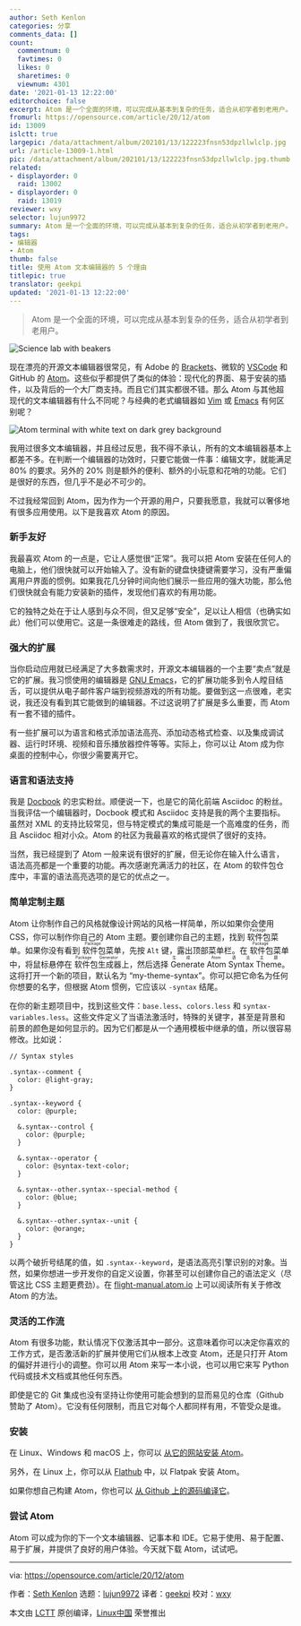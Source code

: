 ```yaml
---
author: Seth Kenlon
categories: 分享
comments_data: []
count:
  commentnum: 0
  favtimes: 0
  likes: 0
  sharetimes: 0
  viewnum: 4301
date: '2021-01-13 12:22:00'
editorchoice: false
excerpt: Atom 是一个全面的环境，可以完成从基本到复杂的任务，适合从初学者到老用户。
fromurl: https://opensource.com/article/20/12/atom
id: 13009
islctt: true
largepic: /data/attachment/album/202101/13/122223fnsn53dpzllwlclp.jpg
url: /article-13009-1.html
pic: /data/attachment/album/202101/13/122223fnsn53dpzllwlclp.jpg.thumb.jpg
related:
- displayorder: 0
  raid: 13002
- displayorder: 0
  raid: 13019
reviewer: wxy
selector: lujun9972
summary: Atom 是一个全面的环境，可以完成从基本到复杂的任务，适合从初学者到老用户。
tags:
- 编辑器
- Atom
thumb: false
title: 使用 Atom 文本编辑器的 5 个理由
titlepic: true
translator: geekpi
updated: '2021-01-13 12:22:00'
---
```



> 
> Atom 是一个全面的环境，可以完成从基本到复杂的任务，适合从初学者到老用户。
> 
> 
> 


![](/data/attachment/album/202101/13/122223fnsn53dpzllwlclp.jpg "Science lab with beakers")


现在漂亮的开源文本编辑器很常见，有 Adobe 的 [Brackets](https://opensource.com/article/20/12/brackets)、微软的 [VSCode](https://opensource.com/article/20/12/%C2%A0https://opensource.com/article/20/6/open-source-alternatives-vs-code) 和 GitHub 的 [Atom](https://opensource.com/article/17/5/atom-text-editor-packages-writers)。这些似乎都提供了类似的体验：现代化的界面、易于安装的插件，以及背后的一个大厂商支持。而且它们其实都很不错。那么 Atom 与其他超现代的文本编辑器有什么不同呢？与经典的老式编辑器如 [Vim](https://opensource.com/article/20/12/vi-text-editor) 或 [Emacs](https://opensource.com/article/20/12/emacs) 有何区别呢？


![Atom terminal with white text on dark grey background](/data/attachment/album/202101/13/122242mbr4qkzv8vtbz7tr.png "Atom terminal with white text on dark grey background")


我用过很多文本编辑器，并且经过反思，我不得不承认，所有的文本编辑器基本上都差不多。在判断一个编辑器的功效时，只要它能做一件事：编辑文字，就能满足 80% 的要求。另外的 20% 则是额外的便利、额外的小玩意和花哨的功能。它们是很好的东西，但几乎不是必不可少的。


不过我经常回到 Atom，因为作为一个开源的用户，只要我愿意，我就可以奢侈地有很多应用使用。以下是我喜欢 Atom 的原因。


### 新手友好


我最喜欢 Atom 的一点是，它让人感觉很“正常”。我可以把 Atom 安装在任何人的电脑上，他们很快就可以开始输入了。没有新的键盘快捷键需要学习，没有严重偏离用户界面的惯例。如果我花几分钟时间向他们展示一些应用的强大功能，那么他们很快就会有能力安装新的插件，发现他们喜欢的有用功能。


它的独特之处在于让人感到与众不同，但又足够“安全”，足以让人相信（也确实如此）他们可以使用它。这是一条很难走的路线，但 Atom 做到了，我很欣赏它。


### 强大的扩展


当你启动应用就已经满足了大多数需求时，开源文本编辑器的一个主要“卖点”就是它的扩展。我习惯使用的编辑器是 [GNU Emacs](https://opensource.com/article/20/2/who-cares-about-emacs)，它的扩展功能多到令人瞠目结舌，可以提供从电子邮件客户端到视频游戏的所有功能。要做到这一点很难，老实说，我还没有看到其它能做到的编辑器。不过这说明了扩展是多么重要，而 Atom 有一套不错的插件。


有一些扩展可以为语言和格式添加语法高亮、添加动态格式检查、以及集成调试器、运行时环境、视频和音乐播放器控件等等。实际上，你可以让 Atom 成为你桌面的控制中心，你很少需要离开它。


### 语言和语法支持


我是 [Docbook](https://opensource.com/article/17/9/docbook) 的忠实粉丝。顺便说一下，也是它的简化前端 Asciidoc 的粉丝。当我评估一个编辑器时，Docbook 模式和 Asciidoc 支持是我的两个主要指标。虽然对 XML 的支持比较常见，但与特定模式的集成可能是一个高难度的任务，而且 Asciidoc 相对小众。Atom 的社区为我最喜欢的格式提供了很好的支持。


当然，我已经提到了 Atom 一般来说有很好的扩展，但无论你在输入什么语言，语法高亮都是一个重要的功能。再次感谢充满活力的社区，在 Atom 的软件包仓库中，丰富的语法高亮选项的是它的优点之一。


### 简单定制主题


Atom 让你制作自己的风格就像设计网站的风格一样简单，所以如果你会使用 CSS，你可以制作你自己的 Atom 主题。要创建你自己的主题，找到<ruby> 软件包 <rt>  Package </rt></ruby>菜单。如果你没有看到<ruby> 软件包 <rt>  Package </rt></ruby>菜单，先按 `Alt` 键，露出顶部菜单栏。在<ruby> 软件包 <rt>  Package </rt></ruby>菜单中，将鼠标悬停在<ruby> 软件包生成器 <rt>  Package Generator </rt></ruby> 上，然后选择<ruby> Generate Atom Syntax Theme <rt>  生成 Atom 语法主题 </rt></ruby>。这将打开一个新的项目，默认名为 “my-theme-syntax”。你可以把它命名为任何你想要的名字，但根据 Atom 惯例，它应该以 `-syntax` 结尾。


在你的新主题项目中，找到这些文件：`base.less`、`colors.less` 和 `syntax-variables.less`。这些文件定义了当语法激活时，特殊的关键字，甚至是背景和前景的颜色是如何显示的。因为它们都是从一个通用模板中继承的值，所以很容易修改。比如说：



```
// Syntax styles

.syntax--comment {
  color: @light-gray;
}

.syntax--keyword {
  color: @purple;

  &.syntax--control {
    color: @purple;
  }

  &.syntax--operator {
    color: @syntax-text-color;
  }

  &.syntax--other.syntax--special-method {
    color: @blue;
  }

  &.syntax--other.syntax--unit {
    color: @orange;
  }
}

```

以两个破折号结尾的值，如 `.syntax--keyword`，是语法高亮引擎识别的对象。当然，如果你想进一步开发你的自定义设置，你甚至可以创建你自己的语法定义（尽管这比 CSS 主题更费劲）。在 [flight-manual.atom.io](https://flight-manual.atom.io/) 上可以阅读所有关于修改 Atom 的方法。


### 灵活的工作流


Atom 有很多功能，默认情况下仅激活其中一部分。这意味着你可以决定你喜欢的工作方式，是否激活新的扩展并使用它们从根本上改变 Atom，还是只打开 Atom 的偏好并进行小的调整。你可以用 Atom 来写一本小说，也可以用它来写 Python 代码或技术文档或其他任何东西。


即使是它的 Git 集成也没有坚持让你使用可能会想到的显而易见的仓库（Github 赞助了 Atom）。它没有任何限制，而且它对每个人都同样有用，不管受众是谁。


### 安装


在 Linux、Windows 和 macOS 上，你可以 [从它的网站安装 Atom](https://atom.io)。


另外，在 Linux 上，你可以从 [Flathub](https://flathub.org/apps/details/io.atom.Atom) 中，以 Flatpak 安装 Atom。


如果你想自己构建 Atom，你也可以 [从 Github 上的源码编译它](https://github.com/atom)。


### 尝试 Atom


Atom 可以成为你的下一个文本编辑器、记事本和 IDE。它易于使用、易于配置、易于扩展，并提供了良好的用户体验。今天就下载 Atom，试试吧。




---


via: <https://opensource.com/article/20/12/atom>


作者：[Seth Kenlon](https://opensource.com/users/seth) 选题：[lujun9972](https://github.com/lujun9972) 译者：[geekpi](https://github.com/geekpi) 校对：[wxy](https://github.com/wxy)


本文由 [LCTT](https://github.com/LCTT/TranslateProject) 原创编译，[Linux中国](https://linux.cn/) 荣誉推出
